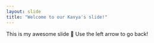 ```yaml
---
layout: slide
title: "Welcome to our Kavya's slide!"
---
```

This is my awesome slide 🎉
Use the left arrow to go back!
